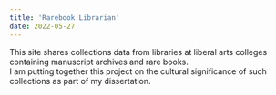 ```yaml
---
title: 'Rarebook Librarian'
date: 2022-05-27
---
```


This site shares collections data from libraries at liberal arts colleges containing manuscript archives and rare books.  
I am putting together this project on the cultural significance of such collections as part of my dissertation.

<a rel="me" href="https://mastodon.social/@collections"></a>
